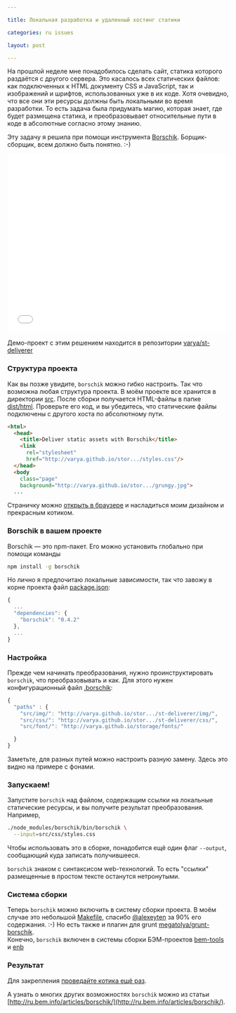 ```yaml
---

title: Локальная разработка и удаленный хостинг статики

categories: ru issues

layout: post

---
```

На прошлой неделе мне понадобилось сделать сайт, статика которого раздаётся с
другого сервера. Это касалось всех статических файлов: как подключенных к HTML
документу CSS и JavaScript, так и изображений и шрифтов, использованных уже в
их коде.<excerpt/> Хотя очевидно, что все они эти ресурсы должны быть локальными во
время разработки. То есть задача была придумать магию, которая знает, где будет
размещена статика, и преобразовывает относительные пути в коде в абсолютные
согласно этому знанию.

Эту задачу я решила при помощи инструмента
[Borschik](http://bem.info/tools/optimizers/borschik/). Борщик-сборщик, всем
должно быть понятно. :-)

<center>
<iframe src="//embed.gettyimages.com/embed/135591409?et=B_T3l-shrE-pr9-ELe_wJw&sig=5haG67PAzCxGourA96ZB7m9LwSket1v9PpvXEXNIkBM=" width="508" height="407" frameborder="0" scrolling="no"></iframe>
</center>

Демо-проект с этим решением находится в репозитории
[varya/st-deliverer](https://github.com/varya/st-deliverer)

### Структура проекта
Как вы позже увидите, `borschik` можно гибко настроить. Так что возможна любая
структура проекта. В моём проекте все хранится в директории
[src](b.com/varya/st-deliverer/tree/master/src).
После сборки получается HTML-файлы в папке
[dist/html](https://github.com/varya/st-deliverer/tree/gh-pages/dist/html).
Проверьте его код, и вы убедитесь, что статические файлы подключены с другого
хоста по абсолютному пути.

```html
<html>
  <head>
    <title>Deliver static assets with Borschik</title>
    <link
      rel="stylesheet"
      href="http://varya.github.io/stor.../styles.css"/>
  </head>
  <body
    class="page"
    background="http://varya.github.io/stor.../grungy.jpg">
  ...
```

Страничку можно [открыть в браузере](http://varya.me/st-deliverer/dist/html/) и
насладиться моим дизайном и прекрасным котиком.

### Borschik в вашем проекте
Borschik — это npm-пакет. Его можно установить глобально при помощи команды

```bash
npm install -g borschik
```

Но лично я предпочитаю локальные зависимости, так что завожу в корне проекта
файл
[package.json](https://github.com/varya/st-deliverer/blob/master/package.json):

```js
{
  ...
  "dependencies": {
    "borschik": "0.4.2"
  },
  ...
}
```

### Настройка
Прежде чем начинать преобразования, нужно проинструктировать `borschik`, что
преобразовывать и как. Для этого нужен конфигурационный файл
[.borschik](https://github.com/varya/st-deliverer/blob/master/.borschik):

```js
{
  "paths" : {
    "src/img/": "http://varya.github.io/stor.../st-deliverer/img/",
    "src/css/": "http://varya.github.io/stor.../st-deliverer/css/",
    "src/font/": "http://varya.github.io/storage/fonts/"

  }
}
```

Заметьте, для разных путей можно настроить разную замену. Здесь это видно на
примере с фонами.

### Запускаем!
Запустите `borschik` над файлом, содержащим ссылки на локальные статические
ресурсы, и вы получите результат преобразования. Например,

```bash
./node_modules/borschik/bin/borschik \
  --input=src/css/styles.css
```

Чтобы использовать это в сборке, понадобится ещё один флаг `--output`,
сообщающий куда записать получившееся.

`borschik` знаком с синтаксисом web-технологий. То есть "ссылки" размещенные в
простом тексте останутся нетронутыми.

### Система сборки
Теперь `borschik` можно включить в систему сборки проекта. В моём случае это
небольшой
[Makefile](https://github.com/varya/st-deliverer/blob/master/Makefile), спасибо
[@alexeyten](https://github.com/alexeyten) за 90% его содержания. :-) Но есть
также и плагин для grunt [megatolya/grunt-borschik](https://github.com/megatolya/grunt-borschik).<br/>
Конечно, `borschik` включен в системы сборки БЭМ-проектов
[bem-tools](http://bem.info/tools/bem/bem-tools/)
и [enb](https://github.com/enb-make/enb)

### Результат
Для закрепления [проведайте котика ещё раз](http://varya.me/st-deliverer/dist/html/).

А узнать о многих других возможностях `borschik` можно из статьи
[http://ru.bem.info/articles/borschik/](http://ru.bem.info/articles/borschik/).
